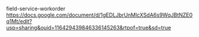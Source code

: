 field-service-workorder https://docs.google.com/document/d/1gEDLJbrUnMlcXSdA6s9WqJBtNZE0q1Mt/edit?usp=sharing&ouid=116429439846336145263&rtpof=true&sd=true
